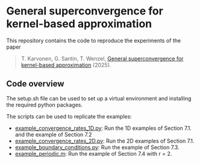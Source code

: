 # General superconvergence for kernel-based approximation
This repository contains the code to reproduce the experiments of the paper

> T. Karvonen, G. Santin, T. Wenzel, [General superconvergence for kernel-based approximation](https://arxiv.org/abs/2505.11435) (2025).



## Code overview

The setup.sh file can be used to set up a virtual environment and installing the required python packages.

The scripts can be used to replicate the examples:

* [example_convergence_rates_1D.py](example_convergence_rates_1D.py): Run the 1D examples of Section 7.1. and the example of Section 7.2
* [example_convergence_rates_2D.py](example_convergence_rates_2D.py): Run the 2D examples of Section 7.1.
* [example_boundary_conditions.py](example_boundary_conditions.py): Run the example of Section 7.3.
* [example_periodic.m](example_periodic.m): Run the example of Section 7.4 with r = 2.

